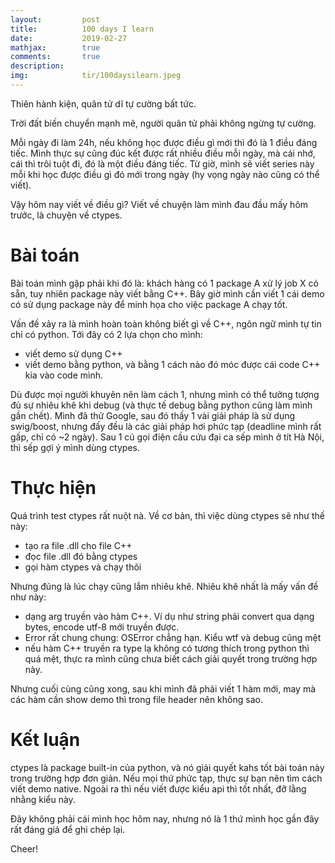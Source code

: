 ```yaml
---
layout:         post
title:          100 days I learn
date:           2019-02-27
mathjax:        true
comments:       true
description:    
img:            tir/100daysilearn.jpeg
---
```


Thiên hành kiện, quân tử dĩ tự cường bất tức.

Trời đất biến chuyển mạnh mẽ, người quân tử phải không ngừng tự cường.

Mỗi ngày đi làm 24h, nếu không học được điều gì mới thì đó là 1 điều đáng tiếc. Mình thực sự cũng đúc kết được rất nhiều điều mỗi ngày, mà cái nhớ, cái thì trôi tuột đi, đó là một điều đáng tiếc. Từ giờ, mình sẽ viết series này mỗi khi học được điều gì đó mới trong ngày (hy vọng ngày nào cũng có thể viết).

Vậy hôm nay viết về điều gì? Viết về chuyện làm mình đau đầu mấy hôm trước, là chuyện về ctypes.

# Bài toán

Bài toán mình gặp phải khi đó là: khách hàng có 1 package A xử lý job X có sẵn, tuy nhiên package này viết bằng C++. Bây giờ mình cần viết 1 cái demo có sử dụng package này để minh họa cho việc package A chạy tốt.

Vấn đề xảy ra là mình hoàn toàn không biết gì về C++, ngôn ngữ mình tự tin chỉ có python. Tới đây có 2 lựa chọn cho mình:

+ viết demo sử dụng C++
+ viết demo bằng python, và bằng 1 cách nào đó móc được cái code C++ kia vào code mình.

Dù được mọi người khuyên nên làm cách 1, nhưng mình có thể tưởng tượng đủ sự nhiêu khê khi debug (và thực tế debug bằng python cũng làm mình gần chết). Mình đã thử Google, sau đó thấy 1 vài giải pháp là sử dụng swig/boost, nhưng đấy đều là các giải pháp hơi phức tạp (deadline mình rất gấp, chỉ có ~2 ngày). Sau 1 cú gọi điện cầu cứu đại ca sếp mình ở tít Hà Nội, thì sếp gợi ý mình dùng ctypes.

# Thực hiện

Quá trình test ctypes rất nuột nà. Về cơ bản, thì việc dùng ctypes sẽ như thế này:

+ tạo ra file .dll cho file C++
+ đọc file .dll đó bằng ctypes
+ gọi hàm ctypes và chạy thôi

Nhưng đúng là lúc chạy cũng lắm nhiêu khê. Nhiêu khê nhất là mấy vấn đề như này:

+ dạng arg truyền vào hàm C++. Ví dụ như string phải convert qua dạng bytes, encode utf-8 mới truyền được.
+ Error rất chung chung: OSError chẳng hạn. Kiểu wtf và debug cũng mệt
+ nếu hàm C++ truyền ra type lạ không có tương thích trong python thì quá mệt, thực ra mình cũng chưa biết cách giải quyết trong trường hợp này.

Nhưng cuối cùng cũng xong, sau khi mình đã phải viết 1 hàm mới, may mà các hàm cần show demo thì trong file header nên không sao.

# Kết luận

ctypes là package built-in của python, và nó giải quyết kahs tốt bài toán này trong trường hợp đơn giản. Nếu mọi thứ phức tạp, thực sự bạn nên tìm cách viết demo native. Ngoài ra thì nếu viết được kiểu api thì tốt nhất, đỡ lằng nhằng kiểu này.

Đây không phải cái mình học hôm nay, nhưng nó là 1 thứ mình học gần đây rất đáng giá để ghi chép lại.

Cheer!